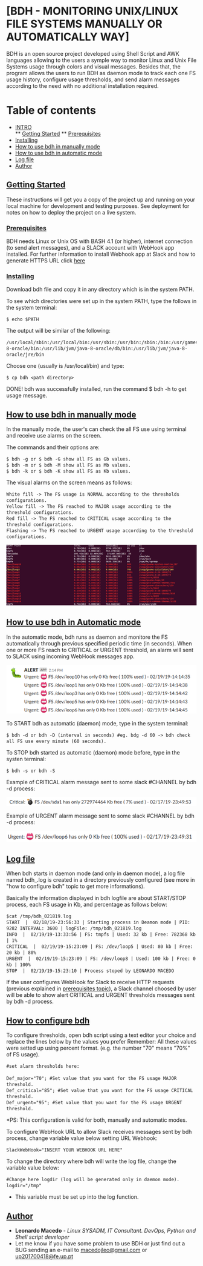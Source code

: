 # [BDH - MONITORING UNIX/LINUX FILE SYSTEMS MANUALLY OR AUTOMATICALLY WAY] 

BDH is an open source project developed using Shell Script and AWK languages allowing to the users a symple way to monitor Linux and Unix File Systems usage through colors and visual messages. Besides that, the program allows the users to run BDH as daemon mode to track each one FS usage history, configure usage thresholds, and send alarm messages according to the need with no additional installation required.

Table of contents
=================

<!--ts-->
   * [INTRO](#bdh---monitoring-unixlinux-file-systems-manually-or-automatically-way)	
   	** [Getting Started](#getting-started)
   	** [Prerequisites](#prerequisites)
   * [Installing](#installing)
   * [How to use bdh in manually mode](#how-to-use-bdh-in-manually-mode)
   * [How to use bdh in automatic mode](#how-to-use-bdh-in-automatic-mode)
   * [Log file](#log-file)
   * [Author](#author)
<!--te-->

## [Getting Started](#getting-started)

These instructions will get you a copy of the project up and running on your local machine for development and testing purposes. See deployment for notes on how to deploy the project on a live system.

### [Prerequisites](#prerequisites)

BDH needs Linux or Unix OS with BASH 4.1 (or higher), internet connection (to send alert messages), and a SLACK account with WebHook app installed. For further information to install Webhook app at Slack and how to generate HTTPS URL click [here](https://api.slack.com/incoming-webhooks)  

### [Installing](#installing)

Download bdh file and copy it in any directory which is in the system PATH.

To see which directories were set up in the system PATH, type the follows in the system terminal:

	$ echo $PATH

The output will be similar of the following:
	
	/usr/local/sbin:/usr/local/bin:/usr/sbin:/usr/bin:/sbin:/bin:/usr/games:/usr/local/games:/snap/bin:/usr/lib/jvm/java-8-oracle/bin:/usr/lib/jvm/java-8-oracle/db/bin:/usr/lib/jvm/java-8-oracle/jre/bin

Choose one (usually is /usr/local/bin) and type:

	$ cp bdh <path directory>

DONE! bdh was successfully installed, run the command $ bdh -h to get usage message.


## [How to use bdh in manually mode](#manually)

In the manually mode, the user's can check the all FS use using terminal and receive use alarms on the screen.

The commands and their options are:

	$ bdh -g or $ bdh -G show all FS as Gb values.
	$ bdh -m or $ bdh -M show all FS as Mb values.
	$ bdh -k or $ bdh -K show all FS as Kb values.

The visual alarms on the screen means as follows:
	
	White fill -> The FS usage is NORMAL according to the thresholds configurations.
	Yellow fill -> The FS reached to MAJOR usage according to the threshold configurations.
	Red fill -> The FS reached to CRITICAL usage according to the threshold configurations.
	Flashing -> The FS reached to URGENT usage according to the threshold configurations.
	
![Sample](/docs/sample.gif)
	
## [How to use bdh in Automatic mode](#automatic)

In the automatic mode, bdh runs as daemon and monitore the FS automatically through previous specified periodic time (in seconds). When one or more FS reach to CRITICAL or URGENT threshold, an alarm will sent to SLACK using incoming WebHook messages app.

![SlackMessages](/docs/SlackExampleMessages.png)

To START bdh as automatic (daemon) mode, type in the system terminal:

	$ bdh -d or bdh -D (interval in seconds) #eg. bdg -d 60 -> bdh check all FS use every minute (60 seconds).

To STOP bdh started as automatic (daemon) mode before, type in the systen terminal:

	$ bdh -s or bdh -S
	
Example of CRITICAL alarm message sent to some slack #CHANNEL by bdh -d process:

![SlackCritical](/docs/slackCriticalMessage.png)

Example of URGENT alarm message sent to some slack #CHANNEL by bdh -d process:

![SlackUrgent](/docs/slackUrgentMessage.png)

## [Log file](#log)

When bdh starts in daemon mode (and only in daemon mode), a log file named bdh_<timestamp>.log is created in a directory previously configured (see more in "how to configure bdh" topic to get more informations).

Basically the information displayed in bdh logfile are about START/STOP process, each FS usage in Kb, and percentage as follows below:

	$cat /tmp/bdh_021819.log
	START  |  02/18/19-23:56:33 | Starting process in Deamon mode | PID:  9282 INTERVAL: 3600 | logFile: /tmp/bdh_021819.log
	INFO  |  02/19/19-13:33:56 | FS: tmpfs | Used: 32 kb | Free: 782368 kb | 1%
	CRITICAL  |  02/19/19-15:23:09 | FS: /dev/loop5 | Used: 80 kb | Free: 20 kb | 80%
	URGENT  |  02/19/19-15:23:09 | FS: /dev/loop8 | Used: 100 kb | Free: 0 kb | 100%
	STOP  |  02/19/19-15:23:10 | Process stoped by LEONARDO MACEDO
 
If the user configures WebHook for Slack to receive HTTP requests (previous explained in [prerequisites topic](#prerequisites)), a Slack channel choosed by user will be able to show alert CRITICAL and URGENT thresholds messages sent by bdh -d process. 
	

## [How to configure bdh](#configure)

To configure thresholds, open bdh script using a text editor your choice and replace the lines below by the values you prefer Remember: All these values were setted up using percent format. (e.g. the number "70" means "70%" of FS usage). 

	#set alarm thresholds here:                                   

	Def_major="70"; #Set value that you want for the FS usage MAJOR threshold.
	Def_critical="85"; #Set value that you want for the FS usage CRITICAL threshold.
	Def_urgent="95"; #Set value that you want for the FS usage URGENT threshold.
	
*PS: This configuration is valid for both, manually and automatic modes.	

To configure WebHook URL to allow Slack receives messages sent by bdh process, change variable value below setting URL Webhook:

	SlackWebHook="INSERT YOUR WEBHOOK URL HERE"

To change the directory where bdh will write the log file, change the variable value below:

	#Change here logdir (log will be generated only in daemon mode).
	logdir="/tmp"
	
* This variable must be set up into the log function.

## [Author](#author)

* **Leonardo Macedo** - *Linux SYSADM, IT Consultant. DevOps, Python and Shell script developer*
* Let me know if you have some problem to use BDH or just find out a BUG sending an e-mail to <macedojleo@gmail.com> or <up201700418@fe.up.pt> 

